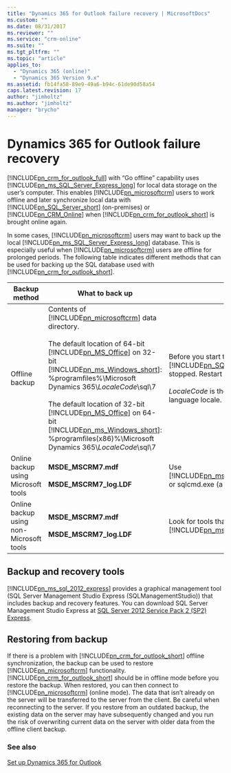 ```yaml
---
title: "Dynamics 365 for Outlook failure recovery | MicrosoftDocs"
ms.custom: ""
ms.date: 08/31/2017
ms.reviewer: ""
ms.service: "crm-online"
ms.suite: ""
ms.tgt_pltfrm: ""
ms.topic: "article"
applies_to: 
  - "Dynamics 365 (online)"
  - "Dynamics 365 Version 9.x"
ms.assetid: fb14fa58-89e9-49a6-b94c-61de90d58a54
caps.latest.revision: 17
author: "jimholtz"
ms.author: "jimholtz"
manager: "brycho"
---
```

# Dynamics 365 for Outlook failure recovery
[!INCLUDE[pn_crm_for_outlook_full](../includes/pn-crm-for-outlook-full.md)] with “Go offline” capability uses [!INCLUDE[pn_ms_SQL_Server_Express_long](../includes/pn-ms-sql-server-express-long.md)] for local data storage on the user’s computer. This enables [!INCLUDE[pn_microsoftcrm](../includes/pn-microsoftcrm.md)] users to work offline and later synchronize local data with [!INCLUDE[pn_SQL_Server_short](../includes/pn-sql-server-short.md)] (on-premises) or [!INCLUDE[pn_CRM_Online](../includes/pn-crm-online.md)] when [!INCLUDE[pn_crm_for_outlook_short](../includes/pn-crm-for-outlook-short.md)] is brought online again.  
  
 In some cases, [!INCLUDE[pn_microsoftcrm](../includes/pn-microsoftcrm.md)] users may want to back up the local [!INCLUDE[pn_ms_SQL_Server_Express_long](../includes/pn-ms-sql-server-express-long.md)] database. This is especially useful when [!INCLUDE[pn_microsoftcrm](../includes/pn-microsoftcrm.md)] users are offline for prolonged periods. The following table indicates different methods that can be used for backing up the SQL database used with [!INCLUDE[pn_crm_for_outlook_short](../includes/pn-crm-for-outlook-short.md)].  
  
|Backup method|What to back up|Comments|  
|-------------------|---------------------|--------------|  
|Offline backup|Contents of [!INCLUDE[pn_microsoftcrm](../includes/pn-microsoftcrm.md)] data directory.<br /><br /> The default location of 64-bit [!INCLUDE[pn_MS_Office](../includes/pn-ms-office.md)] on 32-bit [!INCLUDE[pn_ms_Windows_short](../includes/pn-ms-windows-short.md)]:  %programfiles%\Microsoft Dynamics 365\\*LocaleCode*\sql\7<br /><br /> The default location of 32-bit [!INCLUDE[pn_MS_Office](../includes/pn-ms-office.md)] on 64-bit [!INCLUDE[pn_ms_Windows_short](../includes/pn-ms-windows-short.md)]:  %programfiles(x86)%\Microsoft Dynamics 365\\*LocaleCode*\sql\7|Before you start the backup, make sure that the [!INCLUDE[pn_SQL_Server_short](../includes/pn-sql-server-short.md)] (CRM) service is stopped. Restart the service after the backup is complete.<br /><br /> *LocaleCode* is the 4-digit number representing the language locale.|  
|Online backup using Microsoft tools|**MSDE_MSCRM7.mdf**<br /><br /> **MSDE_MSCRM7_log.LDF**|Use [!INCLUDE[pn_ms_SQL_Server_Mgmt_Studio_Express_long](../includes/pn-ms-sql-server-mgmt-studio-express-long.md)] or sqlcmd.exe (a command-line tool).|  
|Online backup using non-Microsoft tools|**MSDE_MSCRM7.mdf**<br /><br /> **MSDE_MSCRM7_log.LDF**|Look for tools that are compatible with [!INCLUDE[pn_ms_SQL_Server_Express_long](../includes/pn-ms-sql-server-express-long.md)].|  
  
## Backup and recovery tools  
 [!INCLUDE[pn_ms_sql_2012_express](../includes/pn-ms-sql-2012-express.md)] provides a graphical management tool (SQL Server Management Studio Express (SQLManagementStudio)) that includes backup and recovery features. You can download SQL Server Management Studio Express at [SQL Server 2012 Service Pack 2 (SP2) Express](http://www.microsoft.com/download/details.aspx?id=43351).  
  
## Restoring from backup  
 If there is a problem with [!INCLUDE[pn_crm_for_outlook_short](../includes/pn-crm-for-outlook-short.md)] offline synchronization, the backup can be used to restore [!INCLUDE[pn_microsoftcrm](../includes/pn-microsoftcrm.md)] functionality. [!INCLUDE[pn_crm_for_outlook_short](../includes/pn-crm-for-outlook-short.md)] should be in offline mode before you restore the backup. When restored, you can then connect to [!INCLUDE[pn_microsoftcrm](../includes/pn-microsoftcrm.md)] (online mode). The data that isn’t already on the server will be transferred to the server from the client. Be careful when reconnecting to the server. If you restore from an outdated backup, the existing data on the server may have subsequently changed and you run the risk of overwriting current data on the server with older data from the offline client backup.  
  
### See also  
 [Set up Dynamics 365 for Outlook](../admin/set-up-outlook.md)   
